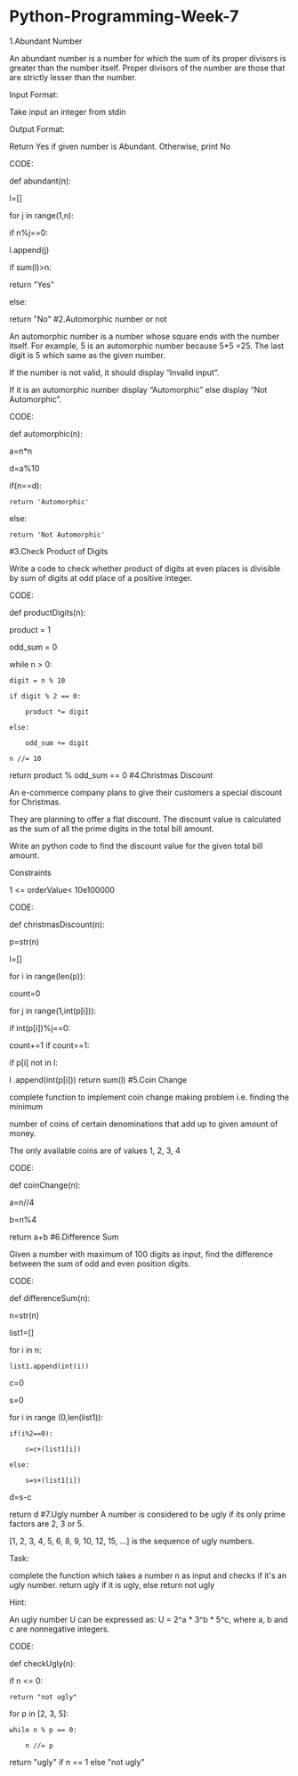 # Python-Programming-Week-7
1.Abundant Number

An abundant number is a number for which the sum of its proper divisors is greater than the number itself. Proper divisors of the number are those that are strictly lesser than the number.

Input Format:

Take input an integer from stdin

Output Format:

Return Yes if given number is Abundant. Otherwise, print No

CODE:

def abundant(n):

l=[]

for j in range(1,n):

if n%j==0:

l.append(j)

if sum(l)>n:

return "Yes"

else:

return "No" #2.Automorphic number or not

An automorphic number is a number whose square ends with the number itself. For example, 5 is an automorphic number because 5*5 =25. The last digit is 5 which same as the given number.

If the number is not valid, it should display “Invalid input”.

If it is an automorphic number display “Automorphic” else display “Not Automorphic”.

CODE:

def automorphic(n):

a=n*n

d=a%10



if(n==d):

    return 'Automorphic' 

else:

    return 'Not Automorphic' 
#3.Check Product of Digits

Write a code to check whether product of digits at even places is divisible by sum of digits at odd place of a positive integer.

CODE:

def productDigits(n):

product = 1

odd_sum = 0

while n > 0:

    digit = n % 10

    if digit % 2 == 0:

        product *= digit

    else:

        odd_sum += digit

    n //= 10

return product % odd_sum == 0
#4.Christmas Discount

An e-commerce company plans to give their customers a special discount for Christmas.

They are planning to offer a flat discount. The discount value is calculated as the sum of all the prime digits in the total bill amount.

Write an python code to find the discount value for the given total bill amount.

Constraints

1 <= orderValue< 10e100000

CODE:

def christmasDiscount(n):

p=str(n)

l=[]

for i in range(len(p)):

count=0

for j in range(1,int(p[i])):

if int(p[i])%j==0:

count+=1
if count==1:

if p[i] not in l:

l .append(int(p[i]))
return sum(l) #5.Coin Change

complete function to implement coin change making problem i.e. finding the minimum

number of coins of certain denominations that add up to given amount of money.

The only available coins are of values 1, 2, 3, 4

CODE:

def coinChange(n):

a=n//4

b=n%4

return a+b #6.Difference Sum

Given a number with maximum of 100 digits as input, find the difference between the sum of odd and even position digits.

CODE:

def differenceSum(n):

n=str(n)

list1=[]

for i in n:

    list1.append(int(i))

c=0

s=0

for i in range (0,len(list1)):

    if(i%2==0):

        c=c+(list1[i])

    else:

        s=s+(list1[i])

d=s-c

return d
#7.Ugly number
A number is considered to be ugly if its only prime factors are 2, 3 or 5.

[1, 2, 3, 4, 5, 6, 8, 9, 10, 12, 15, …] is the sequence of ugly numbers.

Task:

complete the function which takes a number n as input and checks if it's an ugly number. return ugly if it is ugly, else return not ugly

Hint:

An ugly number U can be expressed as: U = 2^a * 3^b * 5^c, where a, b and c are nonnegative integers.

CODE:

def checkUgly(n):

if n <= 0:

    return "not ugly"



for p in [2, 3, 5]:

    while n % p == 0:

        n //= p



return "ugly" if n == 1 else "not ugly"
